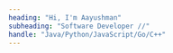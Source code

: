 ```yaml
---
heading: "Hi, I'm Aayushman"
subheading: "Software Developer //"
handle: "Java/Python/JavaScript/Go/C++"
---
```

